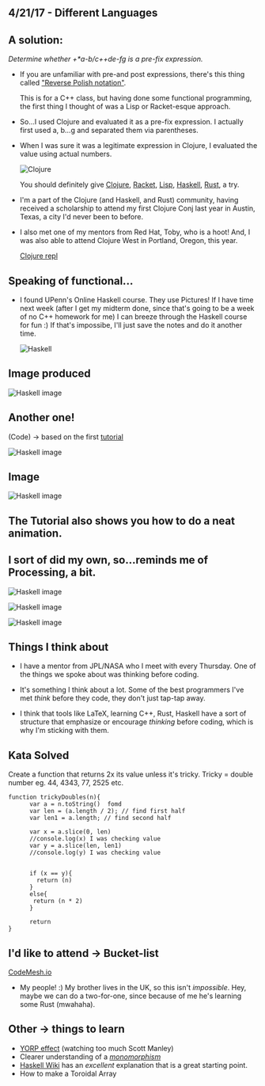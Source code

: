 ## 4/21/17 - Different Languages

## A solution:

_Determine whether +*a-b/c++de-fg is a pre-fix expression._

- If you are unfamiliar with
  pre-and post expressions, there's this thing called ["Reverse Polish notation"](https://en.wikipedia.org/wiki/Reverse_Polish_notation).
  
  This is for a C++ class, but having done some functional programming,
  the first thing I thought of was a Lisp or Racket-esque approach.
  
- So...I used Clojure and evaluated it as a pre-fix expression.
  I actually first used a, b...g and separated them via parentheses. 
  
- When I was sure it was a legitimate expression in Clojure,
  I evaluated the value using actual numbers.
  
  ![Clojure](/images/cloj1.png)
  
  You should definitely give [Clojure](http://www.tutorialspoint.com/clojure/), [Racket](https://racket-lang.org/), [Lisp](http://www.tutorialspoint.com/lisp/), [Haskell](https://www.tryhaskell.org/), [Rust](http://rustbyexample.com/index.html), a try. 
  
- I'm a part of the Clojure (and Haskell, and Rust) community, 
  having received a scholarship to attend my first Clojure Conj last year in Austin, Texas,
  a city I'd never been to before.
  
- I also met one of my mentors from Red Hat, Toby, who is a hoot! 
  And, I was also able to attend Clojure West in Portland, Oregon, this year.
  
  [Clojure repl](http://www.tryclj.com/)
  
  
## Speaking of functional...
 
 - I found UPenn's Online Haskell course. They use Pictures! 
   If I have time next week (after I get my midterm done,
   since that's going to be a week of no C++ homework for me)
   I can breeze through the Haskell course for fun :)
   If that's impossibe, I'll just save the notes
   and do it another time.
   
   ![Haskell](/images/hask.png)
   
## Image produced 
   
   ![Haskell image](/images/hask1.png)
   
## Another one!

(Code) -> based on the first [tutorial](https://www.seas.upenn.edu/~cis194/fall16/lectures/01-intro.html) 
  
![Haskell image](/images/hask2.png)

## Image 

![Haskell image](/images/hask3.png)

## The Tutorial also shows you how to do a neat animation. 
## I sort of did my own, so...reminds me of Processing, a bit.

![Haskell image](/images/hask4.png)

![Haskell image](/images/hask5.png)

![Haskell image](/images/hask6.png)
  
## Things I think about 
  
- I have a mentor from JPL/NASA who I meet with every Thursday.
  One of the things we spoke about was thinking before coding.
  
- It's something I think about a lot. Some of the best programmers I've met
  _think_ before they code, they don't just tap-tap away.
  
- I think that tools like LaTeX, learning C++, Rust, Haskell
  have a sort of structure that emphasize or encourage 
  _thinking_ before coding, which is why I'm sticking with them.
  
## Kata Solved 

Create a function that returns 2x its value unless it's tricky.
Tricky = double number eg. 44, 4343, 77, 2525 etc. 

```
function trickyDoubles(n){
      var a = n.toString()  fomd 
      var len = (a.length / 2); // find first half
      var len1 = a.length; // find second half
      
      var x = a.slice(0, len)
      //console.log(x) I was checking value 
      var y = a.slice(len, len1)
      //console.log(y) I was checking value
      
      
      if (x == y){
        return (n)
      }
      else{
       return (n * 2)
      }
     
      return
}

```


  
## I'd like to attend -> Bucket-list
 
 [CodeMesh.io](http://www.codemesh.io/)
- My people! :)
  My brother lives in the UK, so this isn't _impossible_.
  Hey, maybe we can do a two-for-one, since because of me he's learning some Rust (mwahaha).
  
## Other -> things to learn

- [YORP effect](https://en.wikipedia.org/wiki/Yarkovsky%E2%80%93O%27Keefe%E2%80%93Radzievskii%E2%80%93Paddack_effect) (watching too much Scott Manley)
- Clearer understanding of a [_monomorphism_](https://ncatlab.org/nlab/show/monomorphism)
- [Haskell Wiki](https://wiki.haskell.org/Monomorphism) has an _excellent_ explanation that is a great starting point. 
- How to make a Toroidal Array
